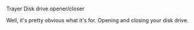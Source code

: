 Trayer
Disk drive opener/closer

Well, it's pretty obvious what it's for. Opening and closing your disk drive.
